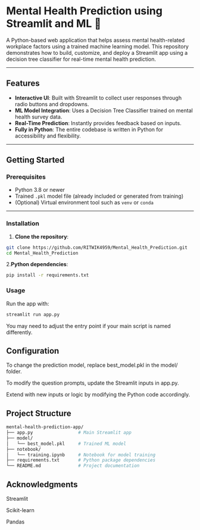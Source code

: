 # Mental Health Prediction using Streamlit and ML 🧠

A Python-based web application that helps assess mental health-related workplace factors using a trained machine learning model. This repository demonstrates how to build, customize, and deploy a Streamlit app using a decision tree classifier for real-time mental health prediction.

---

## Features

- **Interactive UI**: Built with Streamlit to collect user responses through radio buttons and dropdowns.
- **ML Model Integration**: Uses a Decision Tree Classifier trained on mental health survey data.
- **Real-Time Prediction**: Instantly provides feedback based on inputs.
- **Fully in Python**: The entire codebase is written in Python for accessibility and flexibility.

---

## Getting Started

### Prerequisites

- Python 3.8 or newer
- Trained `.pkl` model file (already included or generated from training)
- (Optional) Virtual environment tool such as `venv` or `conda`

---

### Installation

1. **Clone the repository**:

```bash
git clone https://github.com/RITWIK4959/Mental_Health_Prediction.git
cd Mental_Health_Prediction
```
2.**Python dependencies**:

```bash
pip install -r requirements.txt
```
### Usage
Run the app with:

```bash
streamlit run app.py
```
You may need to adjust the entry point if your main script is named differently.

## Configuration
To change the prediction model, replace best_model.pkl in the model/ folder.

To modify the question prompts, update the Streamlit inputs in app.py.

Extend with new inputs or logic by modifying the Python code accordingly.

## Project Structure
```bash
mental-health-prediction-app/
├── app.py                 # Main Streamlit app
├── model/
│   └── best_model.pkl     # Trained ML model
├── notebook/
│   └── training.ipynb     # Notebook for model training
├── requirements.txt       # Python package dependencies
└── README.md              # Project documentation
```
## Acknowledgments
Streamlit

Scikit-learn

Pandas

